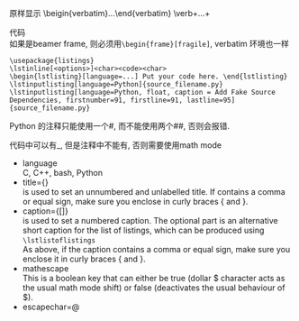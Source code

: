 原样显示
\beigin{verbatim}...\end{verbatim}
\verb+...+

代码  
如果是beamer frame, 则必须用`\begin{frame}[fragile]`, verbatim  环境也一样
```
\usepackage{listings}
\lstinline[<options>]<char><code><char>
\begin{lstlisting}[language=...] Put your code here. \end{lstlisting}
\lstinputlisting[language=Python]{source_filename.py}
\lstinputlisting[language=Python, float, caption = Add Fake Source Dependencies, firstnumber=91, firstline=91, lastline=95]{source_filename.py}
```
Python 的注释只能使用一个#, 而不能使用两个##, 否则会报错.

代码中可以有_, 但是注释中不能有, 否则需要使用math mode

- language  
C, C++, bash, Python
- title={<text>}  
is used to set an unnumbered and unlabelled title. If <text> contains a comma or equal sign, make sure you enclose <text> in curly braces { and }.
- caption={[<short>]<text>}  
is used to set a numbered caption. The optional part <short> is an alternative short caption for the list of listings, which can be produced using  
`\lstlistoflistings`  
As above, if the caption contains a comma or equal sign, make sure you enclose it in curly braces { and }.
- mathescape  
This is a boolean key that can either be true (dollar $ character acts as the usual math mode shift) or false (deactivates the usual behaviour of $).
- escapechar=@  


